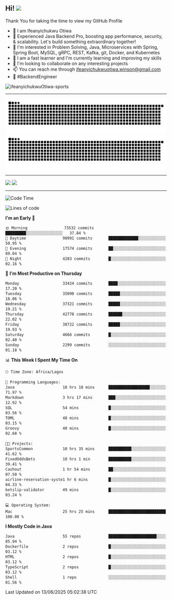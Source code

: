 <!-- BLOG-POST-LIST:START --><!-- BLOG-POST-LIST:END -->

## Hi! <img src="https://media.giphy.com/media/hvRJCLFzcasrR4ia7z/giphy.gif" width="4%"> 

Thank You for taking the time to view my GitHub Profile

- 👋 I am Ifeanyichukwu Otiwa
- 🚀 Experienced Java Backend Pro, boosting app performance, security, & scalability. Let's build something extraordinary together!
- 👀 I'm interested in Problem Solving, Java, Microservices with Spring, Spring Boot, MySQL, gRPC, REST, Kafka, git, Docker, and Kubernetes
- 🌱 I am a fast learner and I'm currently learning and improving my skills
- 💞️ I'm looking to collaborate on any interesting projects
- 📫 You can reach me through ifeanyichukwuotiwa.winson@gmail.com
- 🚀 #BackendEngineer

<p align="left" marginTop="10px"> <img src="https://komarev.com/ghpvc/?username=ifeanyichukwuOtiwa-sports&label=Profile%20views&color=0e75b6&style=for-the-badge" alt="ifeanyichukwuOtiwa-sports" /> </p>

***

<!--🐍📈SNAKEGRAPH / 🌐WEBSITE: https://github.com/Platane/snk -->
![github contribution grid snake animation](https://raw.githubusercontent.com/ifeanyichukwuOtiwa-sports/ifeanyichukwuOtiwa-sports/output/github-contribution-grid-snake-dark.svg#gh-dark-mode-only)![github contribution grid snake animation](https://raw.githubusercontent.com/ifeanyichukwuOtiwa-sports/ifeanyichukwuOtiwa-sports/output/github-contribution-grid-snake.svg#gh-light-mode-only)

***

<p float="left">
  <img float="left" src="https://github-readme-stats.vercel.app/api?username=ifeanyichukwuOtiwa-sports&count_private=true&include_all_commits=true&theme=react&show_icons=true" />
  <img float="right" src="https://github-readme-stats.vercel.app/api/top-langs/?username=ifeanyichukwuOtiwa-sports&layout=compact&show_icons=true&theme=react" /> 
</p>

***



<!--START_SECTION:waka-->
![Code Time](http://img.shields.io/badge/Code%20Time-3%2C807%20hrs%2016%20mins-blue)

![Lines of code](https://img.shields.io/badge/From%20Hello%20World%20I%27ve%20Written-52.8%20million%20lines%20of%20code-blue)

**I'm an Early 🐤** 

```text
🌞 Morning                73532 commits       █████████░░░░░░░░░░░░░░░░   37.84 % 
🌆 Daytime                98991 commits       █████████████░░░░░░░░░░░░   50.95 % 
🌃 Evening                17574 commits       ██░░░░░░░░░░░░░░░░░░░░░░░   09.04 % 
🌙 Night                  4203 commits        █░░░░░░░░░░░░░░░░░░░░░░░░   02.16 % 
```
📅 **I'm Most Productive on Thursday** 

```text
Monday                   33424 commits       ████░░░░░░░░░░░░░░░░░░░░░   17.20 % 
Tuesday                  35090 commits       █████░░░░░░░░░░░░░░░░░░░░   18.06 % 
Wednesday                37321 commits       █████░░░░░░░░░░░░░░░░░░░░   19.21 % 
Thursday                 42778 commits       ██████░░░░░░░░░░░░░░░░░░░   22.02 % 
Friday                   38722 commits       █████░░░░░░░░░░░░░░░░░░░░   19.93 % 
Saturday                 4666 commits        █░░░░░░░░░░░░░░░░░░░░░░░░   02.40 % 
Sunday                   2299 commits        ░░░░░░░░░░░░░░░░░░░░░░░░░   01.18 % 
```


📊 **This Week I Spent My Time On** 

```text
🕑︎ Time Zone: Africa/Lagos

💬 Programming Languages: 
Java                     18 hrs 18 mins      ██████████████████░░░░░░░   71.97 % 
Markdown                 3 hrs 17 mins       ███░░░░░░░░░░░░░░░░░░░░░░   12.92 % 
SQL                      54 mins             █░░░░░░░░░░░░░░░░░░░░░░░░   03.56 % 
TOML                     48 mins             █░░░░░░░░░░░░░░░░░░░░░░░░   03.15 % 
Groovy                   40 mins             █░░░░░░░░░░░░░░░░░░░░░░░░   02.68 % 

🐱‍💻 Projects: 
SportsCommon             10 hrs 35 mins      ██████████░░░░░░░░░░░░░░░   41.62 % 
FixedOddsBets            10 hrs 1 min        ██████████░░░░░░░░░░░░░░░   39.41 % 
Cashout                  1 hr 54 mins        ██░░░░░░░░░░░░░░░░░░░░░░░   07.50 % 
airline-reservation-syste1 hr 6 mins         █░░░░░░░░░░░░░░░░░░░░░░░░   04.33 % 
betslip-validator        49 mins             █░░░░░░░░░░░░░░░░░░░░░░░░   03.24 % 

💻 Operating System: 
Mac                      25 hrs 25 mins      █████████████████████████   100.00 % 
```

**I Mostly Code in Java** 

```text
Java                     55 repos            █████████████████████░░░░   85.94 % 
Dockerfile               2 repos             █░░░░░░░░░░░░░░░░░░░░░░░░   03.12 % 
HTML                     2 repos             █░░░░░░░░░░░░░░░░░░░░░░░░   03.12 % 
TypeScript               2 repos             █░░░░░░░░░░░░░░░░░░░░░░░░   03.12 % 
Shell                    1 repo              ░░░░░░░░░░░░░░░░░░░░░░░░░   01.56 % 
```




 Last Updated on 13/06/2025 05:02:38 UTC
<!--END_SECTION:waka-->

<!--
<p align="center">
![trophy](https://github-profile-trophy.vercel.app/?username=ifeanyichukwuOtiwa-sports&theme=onedark) (https://github.com/ryo-ma/github-profile-trophy)
</p>
-->

<!---
ifeanyi-otiwa/ifeanyi-otiwa is a ✨ special ✨ repository because its `README.md` (this file) appears on your GitHub profile.
You can click the Preview link to take a look at your changes.
--->

